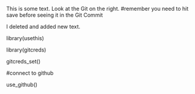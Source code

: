 This is some text. Look at the Git on the right.  #remember you need to hit save before seeing it in the Git Commit

I deleted and added new text.

library(usethis)

library(gitcreds)

gitcreds_set()

#connect to github

use_github()


